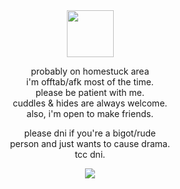 <div align="center">
  <img src="https://64.media.tumblr.com/59f309b5daca275869b8096e0c770995/216ca0da85ae40a1-55/s1280x1920/4a6cb551bb8f95847a13a14cc86a464f9a1e2bed.pnj" height="75px">
  <p>
    probably on homestuck area<br>
    i'm offtab/afk most of the time.<br>
    please be patient with me.<br>
    cuddles & hides are always welcome.<br>
    also, i'm open to make friends.<br>
  </p>
  <p>
    please dni if you're a bigot/rude<br>
    person and just wants to cause drama.<br>
    tcc dni.<br>
    
  </p>
  <div>
    <img src="https://komarev.com/ghpvc/?username=pawesum&color=961006"></a>
  </div>
</div>
